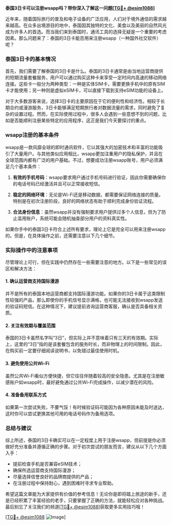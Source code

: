 **泰国3日卡可以注册wsapp吗？带你深入了解这一问题[[TG💪+ @esim1088](https://t.me/s/esim1088)]**

近年来，随着国际旅行的普及和电子设备的广泛应用，人们对于境外通信的需求越来越高。在众多出境游目的地中，泰国因其独特的文化、美食以及美丽的自然风光成为许多人的首选。而当我们来到泰国时，通讯工具的选择无疑是一个重要的考虑因素。那么问题来了：泰国的3日卡能否用来注册wsapp（一种国外社交软件）呢？

### 泰国3日卡的基本情况

首先，我们需要了解泰国的3日卡是什么。泰国的3日卡通常是由当地运营商提供的短期流量套餐服务，用户可以通过购买这种卡来享受一定时间内高速的移动网络连接。这些卡一般分为两种类型：一种是实体SIM卡，需要更换手机中的原有SIM卡才能使用；另一种则是虚拟eSIM卡，可以直接下载到支持eSIM功能的设备上。

对于大多数游客来说，选择3日卡的主要原因在于它的便利性和经济性。相较于长期合约或漫游服务，3日卡能够满足短期旅行者对数据流量的需求，同时避免了复杂的设置过程。然而，在实际使用过程中，很多人会遇到一些意想不到的问题，比如是否能顺利注册某些特定的应用程序，这正是我们今天要探讨的重点。

### wsapp注册的基本条件

wsapp是一款风靡全球的即时通讯软件，它以其强大的加密技术和丰富的功能吸引了大量用户。与其他类似应用相比，wsapp更加注重用户的隐私保护，并且在全球范围内都有广泛的用户基础。不过，想要成功注册wsapp账号，用户必须满足几个基本条件：

1. **有效的手机号码**：wsapp要求用户通过手机号码进行验证，因此你需要确保你的电话号码已经激活并且可以正常接收短信。
   
2. **稳定的网络环境**：无论是Wi-Fi还是移动数据，都需要保证网络连接的质量。特别是在初次注册阶段，良好的网络状态有助于顺利完成身份验证流程。

3. **合法身份信息**：虽然wsapp并没有强制要求用户提供过多个人信息，但为了防止滥用账户，系统可能会随机抽查部分用户的资料真实性。

如果你手中的泰国3日卡符合上述所有要求，理论上它是完全可以用来注册wsapp的。但是，在具体操作之前，还需要注意以下几个细节。

### 实际操作中的注意事项

尽管理论上可行，但在实践中仍然存在一些需要注意的地方。以下是一些常见的误区和解决方法：

#### 1. 确认运营商支持国际漫游
并不是所有的泰国本地运营商都支持国际漫游功能。如果你的3日卡属于这类限制性较强的产品，那么即使你的手机信号显示满格，也可能无法接收到wsapp发送的验证码短信。在这种情况下，建议提前咨询运营商客服，确认是否具备相关资质。

#### 2. 关注有效期与覆盖范围
泰国的3日卡虽然名字叫“3日”，但实际上并不意味着只有三天的有效期。实际上，这里的“3日”指的是该套餐包含的服务时长，而非物理上的时间限制。因此，在购买前一定要仔细阅读说明书，以免错过最佳使用时机。

#### 3. 避免使用公共Wi-Fi
虽然公共Wi-Fi看似方便快捷，但它往往伴随着较高的安全隐患。尤其是在注册敏感账户如wsapp时，最好避免通过公共Wi-Fi完成操作，以减少潜在的风险。

#### 4. 准备备用联系方式
如果第一次尝试失败，不要气馁！有时候验证码可能因为各种原因未能及时送达，这时你可以尝试更换其他可用的电话号码作为备用选项。

### 总结与建议

综上所述，泰国的3日卡确实可以在一定程度上用于注册wsapp，但前提是你必须做好充分准备并遵循正确的步骤。对于初次尝试的朋友而言，建议从以下几个方面入手：

- 提前检查手机是否兼容eSIM技术；
- 确保所选运营商支持国际漫游；
- 尽量选择信誉良好的品牌商提供的产品；
- 在注册过程中保持耐心，遇到困难时寻求专业帮助。

希望这篇文章能为大家提供有价值的参考信息！无论你是即将踏上旅途的新手，还是已经积累了丰富经验的老手，只要掌握了正确的方法，就能轻松应对各种挑战。最后别忘了关注我们的频道[[TG💪+ @esim1088](https://t.me/s/esim1088)]获取更多实用技巧哦！

[[TG💪+ @esim1088](https://t.me/s/esim1088) ![Image](https://i.postimg.cc/4NQfJmqS/Snipaste-2025-05-13-00-14-12.png)]
